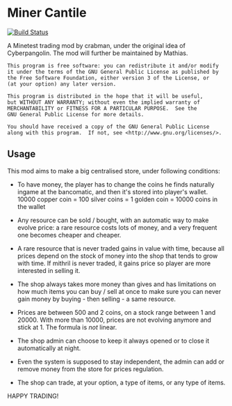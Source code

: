 # Miner Cantile

[![Build Status](https://travis-ci.org/MinetestForFun/minercantile.svg)](https://travis-ci.org/MinetestForFun/minercantile)

A Minetest trading mod by crabman, under the original idea of Cyberpangolin. The mod will further be maintained by Mathias.

    This program is free software: you can redistribute it and/or modify
    it under the terms of the GNU General Public License as published by
    the Free Software Foundation, either version 3 of the License, or
    (at your option) any later version.

    This program is distributed in the hope that it will be useful,
    but WITHOUT ANY WARRANTY; without even the implied warranty of
    MERCHANTABILITY or FITNESS FOR A PARTICULAR PURPOSE.  See the
    GNU General Public License for more details.

    You should have received a copy of the GNU General Public License
    along with this program.  If not, see <http://www.gnu.org/licenses/>.

## Usage

This mod aims to make a big centralised store, under following conditions:
- To have money, the player has to change the coins he finds naturally ingame at the bancomatic, and then it's stored into player's wallet. 10000 copper coin = 100 silver coins = 1 golden coin = 10000 coins in the wallet

- Any resource can be sold / bought, with an automatic way to make evolve price: a rare resource costs lots of money, and a very frequent one becomes cheaper and cheaper.

- A rare resource that is never traded gains in value with time, because all prices depend on the stock of money into the shop that tends to grow with time. If mithril is never traded, it gains price so player are more interested in selling it.

- The shop always takes more money than gives and has limitations on how much items you can buy / sell at once to make sure you can never gain money by buying - then selling - a same resource.

- Prices are between 500 and 2 coins, on a stock range between 1 and 20000. With more than 10000, prices are not evolving anymore and stick at 1. The formula is *not* linear.

- The shop admin can choose to keep it always opened or to close it automatically at night. 

- Even the system is supposed to stay independent, the admin can add or remove money from the store for prices regulation.

- The shop can trade, at your option, a type of items, or any type of items.


HAPPY TRADING!
